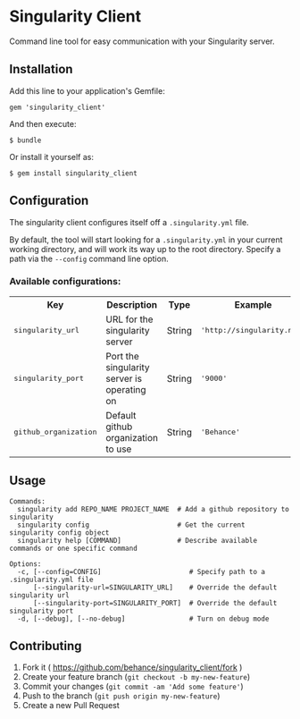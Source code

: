 # Singularity Client

Command line tool for easy communication with your Singularity server.

## Installation

Add this line to your application's Gemfile:

    gem 'singularity_client'

And then execute:

    $ bundle

Or install it yourself as:

    $ gem install singularity_client

## Configuration

The singularity client configures itself off a `.singularity.yml` file.

By default, the tool will start looking for a `.singularity.yml` in your current working directory,
and will work its way up to the root directory. Specify a path via the `--config` command line option.

### Available configurations:

<table>
  <tr>
    <th>Key</th>
    <th>Description</th>
    <th>Type</th>
    <th>Example</th>
  </tr>
  <tr>
    <td><tt>singularity_url</tt></td>
    <td>URL for the singularity server</td>
    <td>String</td>
    <td><tt>'http://singularity.net'</tt></td>
  </tr>
  <tr>
    <td><tt>singularity_port</tt></td>
    <td>Port the singularity server is operating on</td>
    <td>String</td>
    <td><tt>'9000'</tt></td>
  </tr>
  <tr>
    <td><tt>github_organization</tt></td>
    <td>Default github organization to use</td>
    <td>String</td>
    <td><tt>'Behance'</tt></td>
  </tr>
</table>

## Usage

```
Commands:
  singularity add REPO_NAME PROJECT_NAME  # Add a github repository to singularity
  singularity config                      # Get the current singularity config object
  singularity help [COMMAND]              # Describe available commands or one specific command

Options:
  -c, [--config=CONFIG]                      # Specify path to a .singularity.yml file
      [--singularity-url=SINGULARITY_URL]    # Override the default singularity url
      [--singularity-port=SINGULARITY_PORT]  # Override the default singularity port
  -d, [--debug], [--no-debug]                # Turn on debug mode

```

## Contributing

1. Fork it ( https://github.com/behance/singularity_client/fork )
2. Create your feature branch (`git checkout -b my-new-feature`)
3. Commit your changes (`git commit -am 'Add some feature'`)
4. Push to the branch (`git push origin my-new-feature`)
5. Create a new Pull Request
